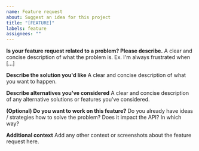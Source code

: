 ```yaml
---
name: Feature request
about: Suggest an idea for this project
title: "[FEATURE]"
labels: feature
assignees: ""
---
```


**Is your feature request related to a problem? Please describe.**
A clear and concise description of what the problem is. Ex. I'm always frustrated when [...]

**Describe the solution you'd like**
A clear and concise description of what you want to happen.

**Describe alternatives you've considered**
A clear and concise description of any alternative solutions or features you've considered.

**(Optional) Do you want to work on this feature?**
Do you already have ideas / strategies how to solve the problem? Does it impact the API? In which way?

**Additional context**
Add any other context or screenshots about the feature request here.

